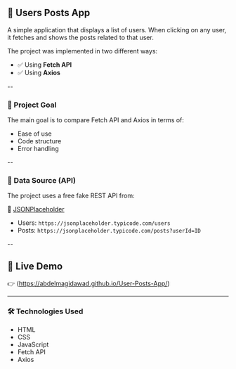 ## 👥 Users Posts App

A simple application that displays a list of users. When clicking on any user, it fetches and shows the posts related to that user.

The project was implemented in two different ways:
- ✅ Using **Fetch API**
- ✅ Using **Axios**

--

### 🎯 Project Goal

The main goal is to compare Fetch API and Axios in terms of:
- Ease of use
- Code structure
- Error handling

--

### 🧪 Data Source (API)

The project uses a free fake REST API from:

🔗 [JSONPlaceholder](https://jsonplaceholder.typicode.com)

- Users: `https://jsonplaceholder.typicode.com/users`  
- Posts: `https://jsonplaceholder.typicode.com/posts?userId=ID`

--

## 🚀 Live Demo
👉 (https://abdelmagidawad.github.io/User-Posts-App/)

---

### 🛠️ Technologies Used
- HTML  
- CSS  
- JavaScript  
- Fetch API  
- Axios  


